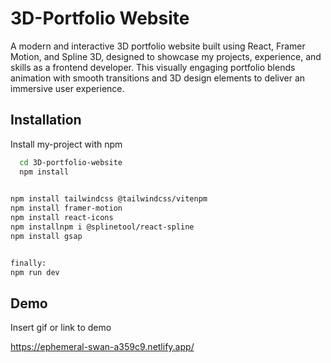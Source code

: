 
# 3D-Portfolio Website

A modern and interactive 3D portfolio website built using React, Framer Motion, and Spline 3D, designed to showcase my projects, experience, and skills as a frontend developer. This visually engaging portfolio blends animation with smooth transitions and 3D design elements to deliver an immersive user experience.


## Installation

Install my-project with npm

```bash
  cd 3D-portfolio-website
  npm install
  

npm install tailwindcss @tailwindcss/vitenpm
npm install framer-motion
npm install react-icons 
npm installnpm i @splinetool/react-spline
npm install gsap


finally:
npm run dev


```
    

## Demo

Insert gif or link to demo

https://ephemeral-swan-a359c9.netlify.app/
